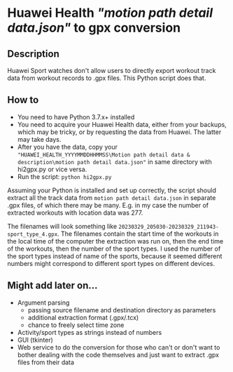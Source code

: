# Huawei Health _"motion path detail data.json"_ to gpx conversion

## Description

Huawei Sport watches don't allow users to directly export workout track data from workout records to .gpx files. This Python script does that.

## How to

- You need to have Python 3.7.x+ installed
- You need to acquire your Huawei Health data, either from your backups, which may be tricky, or by requesting the data from Huawei. The latter may take days.
- After you have the data, copy your `"HUAWEI_HEALTH_YYYYMMDDHHMMSS\Motion path detail data & description\motion path detail data.json"` in same directory with hi2gpx.py or vice versa.
- Run the script: `python hi2gpx.py`

Assuming your Python is installed and set up correctly, the script should extract all the track data from `motion path detail data.json` in separate .gpx files, of which there may be many. E.g. in my case the number of extracted workouts with location data was 277.  

The filenames will look something like `20230329_205030-20230329_211943-sport_type_4.gpx`. The filenames contain the start time of the workouts in the local time of the computer the extraction was run on, then the end time of the workouts, then the number of the sport types. I used the number of the sport types instead of name of the sports, because it seemed different numbers might correspond to different sport types on different devices.

## Might add later on...

- Argument parsing
  - passing source filename and destination directory as parameters
  - additional extraction format (.gpx/.tcx)
  - chance to freely select time zone
- Activity/sport types as strings instead of numbers
- GUI (tkinter)
- Web service to do the conversion for those who can't or don't want to bother dealing with the code themselves and just want to extract .gpx files from their data